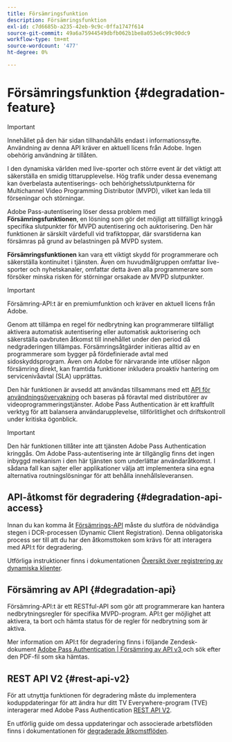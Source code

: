 ```yaml
---
title: Försämringsfunktion
description: Försämringsfunktion
exl-id: c7d6685b-a235-42eb-9c9c-0ffa1747f614
source-git-commit: 49a6a75944549dbfb062b1be8a053e6c99c90dc9
workflow-type: tm+mt
source-wordcount: '477'
ht-degree: 0%

---
```


# Försämringsfunktion {#degradation-feature}

>[!IMPORTANT]
>
> Innehållet på den här sidan tillhandahålls endast i informationssyfte. Användning av denna API kräver en aktuell licens från Adobe. Ingen obehörig användning är tillåten.

I den dynamiska världen med live-sporter och större event är det viktigt att säkerställa en smidig tittarupplevelse. Hög trafik under dessa evenemang kan överbelasta autentiserings- och behörighetsslutpunkterna för Multichannel Video Programming Distributor (MVPD), vilket kan leda till förseningar och störningar.

Adobe Pass-autentisering löser dessa problem med **Försämringsfunktionen**, en lösning som gör det möjligt att tillfälligt kringgå specifika slutpunkter för MVPD autentisering och auktorisering. Den här funktionen är särskilt värdefull vid trafiktoppar, där svarstiderna kan försämras på grund av belastningen på MVPD system.

**Försämringsfunktionen** kan vara ett viktigt skydd för programmerare och säkerställa kontinuitet i tjänsten. Även om huvudmålgruppen omfattar live-sporter och nyhetskanaler, omfattar detta även alla programmerare som försöker minska risken för störningar orsakade av MVPD slutpunkter.

>[!IMPORTANT]
>
> Försämring-API:t är en premiumfunktion och kräver en aktuell licens från Adobe.

Genom att tillämpa en regel för nedbrytning kan programmerare tillfälligt aktivera automatisk autentisering eller automatisk auktorisering och säkerställa oavbruten åtkomst till innehållet under den period då nedgraderingen tillämpas. Försämringsåtgärder initieras alltid av en programmerare som bygger på fördefinierade avtal med sidoskyddsprogram. Även om Adobe för närvarande inte utlöser någon försämring direkt, kan framtida funktioner inkludera proaktiv hantering om servicenivåavtal (SLA) upprättas.

Den här funktionen är avsedd att användas tillsammans med ett [API för användningsövervakning](/help/authentication/integration-guide-programmers/features-premium/esm/entitlement-service-monitoring-overview.md) och baseras på föravtal med distributörer av videoprogrammeringstjänster. Adobe Pass Authentication är ett kraftfullt verktyg för att balansera användarupplevelse, tillförlitlighet och driftskontroll under kritiska ögonblick.

>[!IMPORTANT]
>
> Den här funktionen tillåter inte att tjänsten Adobe Pass Authentication kringgås. Om Adobe Pass-autentisering inte är tillgänglig finns det ingen inbyggd mekanism i den här tjänsten som underlättar användaråtkomst. I sådana fall kan sajter eller applikationer välja att implementera sina egna alternativa routningslösningar för att behålla innehållsleveransen.

## API-åtkomst för degradering {#degradation-api-access}

Innan du kan komma åt [Försämrings-API](#degradation-api) måste du slutföra de nödvändiga stegen i DCR-processen (Dynamic Client Registration). Denna obligatoriska process ser till att du har den åtkomsttoken som krävs för att interagera med API:t för degradering.

Utförliga instruktioner finns i dokumentationen [Översikt över registrering av dynamiska klienter](/help/authentication/integration-guide-programmers/rest-apis/rest-api-dcr/dynamic-client-registration-overview.md).

## Försämring av API {#degradation-api}

Försämring-API:t är ett RESTful-API som gör att programmerare kan hantera nedbrytningsregler för specifika MVPD-program. API:t ger möjlighet att aktivera, ta bort och hämta status för de regler för nedbrytning som är aktiva.

Mer information om API:t för degradering finns i följande Zendesk-dokument [Adobe Pass Authentication | Försämring av API v3 ](https://tve.zendesk.com/hc/en-us/articles/33912526308372-Adobe-Pass-Authentication-Degradation-API-v3) och sök efter den PDF-fil som ska hämtas.

## REST API V2 {#rest-api-v2}

För att utnyttja funktionen för degradering måste du implementera koduppdateringar för att ändra hur ditt TV Everywhere-program (TVE) interagerar med Adobe Pass Authentication [REST API V2](/help/authentication/integration-guide-programmers/rest-apis/rest-api-v2/rest-api-v2-overview.md).

En utförlig guide om dessa uppdateringar och associerade arbetsflöden finns i dokumentationen för [degraderade åtkomstflöden](/help/authentication/integration-guide-programmers/rest-apis/rest-api-v2/flows/degraded-access-flows/rest-api-v2-access-degraded-flows.md).
